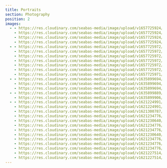 ```yaml
---
title: Portraits
section: Photography
position: 2
images:
  - - https://res.cloudinary.com/seabas-media/image/upload/v1657725924/gallery/Portraits/DSC08668-Edit_egtwbd.jpg
    - https://res.cloudinary.com/seabas-media/image/upload/v1657725924/gallery/Portraits/DSC08662-Edit_oojsky.jpg
    - https://res.cloudinary.com/seabas-media/image/upload/v1657725924/gallery/Portraits/DSC08652-Edit_quhqb1.jpg
    - https://res.cloudinary.com/seabas-media/image/upload/v1657725924/gallery/Portraits/DSC08675-Edit_y7001s.jpg
  - - https://res.cloudinary.com/seabas-media/image/upload/v1657725972/gallery/Portraits/DSC03672_upkirb.jpg
    - https://res.cloudinary.com/seabas-media/image/upload/v1657725972/gallery/Portraits/DSC03677_jtpa6p.jpg
    - https://res.cloudinary.com/seabas-media/image/upload/v1657725972/gallery/Portraits/DSC03591_s5jpx8.jpg
    - https://res.cloudinary.com/seabas-media/image/upload/v1657725972/gallery/Portraits/DSC03705_h6cjwl.jpg
    - https://res.cloudinary.com/seabas-media/image/upload/v1657725972/gallery/Portraits/DSC03701-Edit_yrvwtp.jpg
    - https://res.cloudinary.com/seabas-media/image/upload/v1657725972/gallery/Portraits/DSC03602_mzbcrl.jpg
    - https://res.cloudinary.com/seabas-media/image/upload/v1657725971/gallery/Portraits/DSC03650_f1dyp5.jpg
  - - https://res.cloudinary.com/seabas-media/image/upload/v1635899694/gallery/Portraits/DSC01940_tle1sp.jpg
    - https://res.cloudinary.com/seabas-media/image/upload/v1635899694/gallery/Portraits/DSC02255_zinfny.jpg
    - https://res.cloudinary.com/seabas-media/image/upload/v1635899694/gallery/Portraits/DSC01839_bahpob.jpg
  - - https://res.cloudinary.com/seabas-media/image/upload/v1635899889/gallery/Portraits/DSC02496_p7rtil.jpg
    - https://res.cloudinary.com/seabas-media/image/upload/v1635899906/gallery/Portraits/DSC02441_kortwy.jpg
  - - https://res.cloudinary.com/seabas-media/image/upload/v1621224991/gallery/Portraits/IMG_7280_i33kgm.jpg
    - https://res.cloudinary.com/seabas-media/image/upload/v1621224991/gallery/Portraits/IMG_7281_rtezsq.jpg
    - https://res.cloudinary.com/seabas-media/image/upload/v1621300787/gallery/Portraits/IMG_7277_pcs37l.jpg
    - https://res.cloudinary.com/seabas-media/image/upload/v1621234776/gallery/Portraits/IMG_3136_as2was.jpg
    - https://res.cloudinary.com/seabas-media/image/upload/v1621230640/gallery/Portraits/Copy_of_IMG_3176_weudyj.jpg
    - https://res.cloudinary.com/seabas-media/image/upload/v1621234776/gallery/Portraits/IMG_3180_euvuvz.jpg
    - https://res.cloudinary.com/seabas-media/image/upload/v1621234776/gallery/Portraits/IMG_3033_mf4i8x.jpg
    - https://res.cloudinary.com/seabas-media/image/upload/v1621230640/gallery/Portraits/Copy_of_IMG_3049-Edit_qavo0e.jpg
    - https://res.cloudinary.com/seabas-media/image/upload/v1621234776/gallery/Portraits/IMG_2707_lunici.jpg
    - https://res.cloudinary.com/seabas-media/image/upload/v1621234776/gallery/Portraits/IMG_2673_qezwz7.jpg
    - https://res.cloudinary.com/seabas-media/image/upload/v1621234776/gallery/Portraits/IMG_3440_zpn9cj.jpg
    - https://res.cloudinary.com/seabas-media/image/upload/v1621227514/gallery/Portraits/Copy_of_IMG_6858_oys6md.jpg
    - https://res.cloudinary.com/seabas-media/image/upload/v1621227514/gallery/Portraits/Copy_of_IMG_6797_mk0n6t.jpg
---
```

